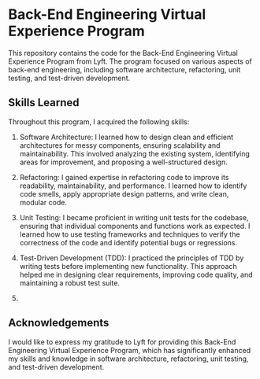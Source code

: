 # Back-End Engineering Virtual Experience Program
This repository contains the code for the Back-End Engineering Virtual Experience Program from Lyft. The program focused on various aspects of back-end engineering, including software architecture, refactoring, unit testing, and test-driven development.

## Skills Learned
Throughout this program, I acquired the following skills:

1. Software Architecture: I learned how to design clean and efficient architectures for messy components, ensuring scalability and maintainability. This involved analyzing the existing system, identifying areas for improvement, and proposing a well-structured design.

2. Refactoring: I gained expertise in refactoring code to improve its readability, maintainability, and performance. I learned how to identify code smells, apply appropriate design patterns, and write clean, modular code.

3. Unit Testing: I became proficient in writing unit tests for the codebase, ensuring that individual components and functions work as expected. I learned how to use testing frameworks and techniques to verify the correctness of the code and identify potential bugs or regressions.

4. Test-Driven Development (TDD): I practiced the principles of TDD by writing tests before implementing new functionality. This approach helped me in designing clear requirements, improving code quality, and maintaining a robust test suite.
5. 
## Acknowledgements
I would like to express my gratitude to Lyft for providing this Back-End Engineering Virtual Experience Program, which has significantly enhanced my skills and knowledge in software architecture, refactoring, unit testing, and test-driven development.
